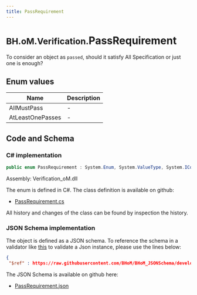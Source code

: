 ```yaml
---
title: PassRequirement
---
```


# <small>BH.oM.Verification.</small>**PassRequirement**

To consider an object as `passed`, should it satisfy All Specification or just one is enough?

## Enum values

| Name            | Description                                                    |
|-----------------|----------------------------------------------------------------|
| AllMustPass |  -  |
| AtLeastOnePasses |  -  |


## Code and Schema

### C# implementation

``` C# title="C#"
public enum PassRequirement : System.Enum, System.ValueType, System.IComparable, System.ISpanFormattable, System.IFormattable, System.IConvertible
```

Assembly: Verification_oM.dll

The enum is defined in C#. The class definition is available on github:

- [PassRequirement.cs](https://github.com/BHoM/BHoM/blob/develop/Verification_oM/Enums\PassRequirement.cs)

All history and changes of the class can be found by inspection the history.
### JSON Schema implementation

The object is defined as a JSON schema. To reference the schema in a validator like [this](https://www.jsonschemavalidator.net/) to validate a Json instance, please use the lines below:

``` json title="JSON Schema"
{
 "$ref" : https://raw.githubusercontent.com/BHoM/BHoM_JSONSchema/develop/Verification_oM/PassRequirement.json}
```

The JSON Schema is available on github here:

- [PassRequirement.json](https://github.com/BHoM/BHoM_JSONSchema/blob/develop/Verification_oM/PassRequirement.json)
